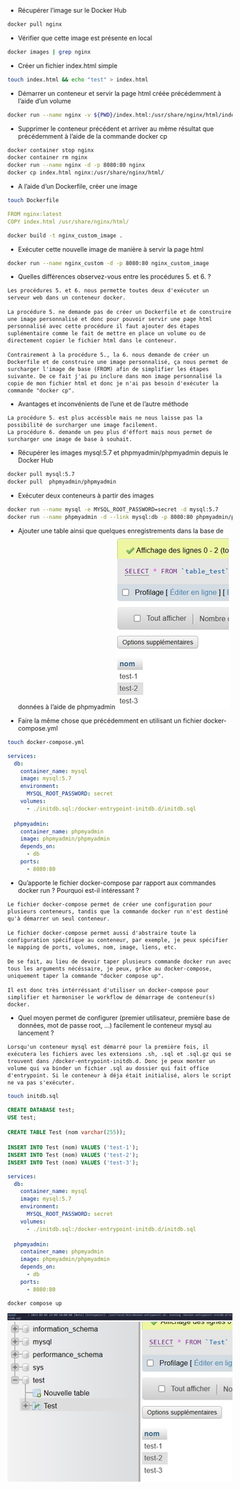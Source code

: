- Récupérer l’image sur le Docker Hub
```bash
docker pull nginx
```

- Vérifier que cette image est présente en local
```bash
docker images | grep nginx
```

- Créer un fichier index.html simple
```bash
touch index.html && echo "test" > index.html
```

- Démarrer un conteneur et servir la page html créée précédemment à l’aide d’un volume
```bash
docker run --name nginx -v ${PWD}/index.html:/usr/share/nginx/html/index.html -d -p 8080:80 nginx
```

- Supprimer le conteneur précédent et arriver au même résultat que précédemment à l’aide de la commande docker cp
```bash
docker container stop nginx 
docker container rm nginx
docker run --name nginx -d -p 8080:80 nginx
docker cp index.html nginx:/usr/share/nginx/html/
```

- A l’aide d’un Dockerfile, créer une image
```bash
touch Dockerfile
```
```yaml
FROM nginx:latest
COPY index.html /usr/share/nginx/html/
```
```bash
docker build -t nginx_custom_image .
```

- Exécuter cette nouvelle image de manière à servir la page html
```bash
docker run --name nginx_custom -d -p 8080:80 nginx_custom_image
```

- Quelles différences observez-vous entre les procédures 5. et 6. ?
```
Les procédures 5. et 6. nous permette toutes deux d'exécuter un serveur web dans un conteneur docker.

La procédure 5. ne demande pas de créer un Dockerfile et de construire une image personnalisé et donc pour pouvoir servir une page html personnalisé avec cette procédure il faut ajouter des étapes suplémentaire comme le fait de mettre en place un volume ou de directement copier le fichier html dans le conteneur.

Contrairement à la procédure 5., la 6. nous demande de créer un Dockerfile et de construire une image personnalisé, ça nous permet de surcharger l'image de base (FROM) afin de simplifier les étapes suivante. De ce fait j'ai pu inclure dans mon image personnalisé la copie de mon fichier html et donc je n'ai pas besoin d'exécuter la commande "docker cp".
```

- Avantages et inconvénients de l’une et de l’autre méthode
```
La procédure 5. est plus accéssble mais ne nous laisse pas la possibilité de surcharger une image facilement.
La procédure 6. demande un peu plus d'éffort mais nous permet de surcharger une image de base à souhait.
```

- Récupérer les images mysql:5.7 et phpmyadmin/phpmyadmin depuis le Docker Hub
```bash
docker pull mysql:5.7
docker pull  phpmyadmin/phpmyadmin
```

- Exécuter deux conteneurs à partir des images
```bash
docker run --name mysql -e MYSQL_ROOT_PASSWORD=secret -d mysql:5.7
docker run --name phpmyadmin -d --link mysql:db -p 8080:80 phpmyadmin/phpmyadmin
```

- Ajouter une table ainsi que quelques enregistrements dans la base de données à l’aide de phpmyadmin
![alt text](./db-create-insert.jpg)

- Faire la même chose que précédemment en utilisant un fichier docker-compose.yml
```bash
touch docker-compose.yml
```
```yaml
services:
  db:
    container_name: mysql
    image: mysql:5.7
    environment:
      MYSQL_ROOT_PASSWORD: secret
    volumes:
      - ./initdb.sql:/docker-entrypoint-initdb.d/initdb.sql

  phpmyadmin:
    container_name: phpmyadmin
    image: phpmyadmin/phpmyadmin
    depends_on:
      - db
    ports:
      - 8080:80
```

- Qu’apporte le fichier docker-compose par rapport aux commandes docker run ?  Pourquoi est-il intéressant ?
```
Le fichier docker-compose permet de créer une configuration pour plusieurs conteneurs, tandis que la commande docker run n'est destiné qu'à démarrer un seul conteneur.

Le fichier docker-compose permet aussi d'abstraire toute la configuration spécifique au conteneur, par exemple, je peux spécifier le mapping de ports, volumes, nom, image, liens, etc.

De se fait, au lieu de devoir taper plusieurs commande docker run avec tous les arguments nécéssaire, je peux, grâce au docker-compose, uniquement taper la commande "docker compose up".

Il est donc très intérréssant d'utiliser un docker-compose pour simplifier et harmoniser le workflow de démarrage de conteneur(s) docker.
```

- Quel moyen permet de configurer (premier utilisateur, première base de données, mot de passe root, …) facilement le conteneur mysql au lancement ?
```
Lorsqu'un conteneur mysql est démarré pour la première fois, il exécutera les fichiers avec les extensions .sh, .sql et .sql.gz qui se trouvent dans /docker-entrypoint-initdb.d. Donc je peux monter un volume qui va binder un fichier .sql au dossier qui fait office d'entrypoint. Si le conteneur à déja était initialisé, alors le script ne va pas s'exécuter.
```
```bash
touch initdb.sql
```
```sql
CREATE DATABASE test;
USE test;

CREATE TABLE Test (nom varchar(255));

INSERT INTO Test (nom) VALUES ('test-1');
INSERT INTO Test (nom) VALUES ('test-2');
INSERT INTO Test (nom) VALUES ('test-3');
```
```yaml
services:
  db:
    container_name: mysql
    image: mysql:5.7
    environment:
      MYSQL_ROOT_PASSWORD: secret
    volumes:
      - ./initdb.sql:/docker-entrypoint-initdb.d/initdb.sql

  phpmyadmin:
    container_name: phpmyadmin
    image: phpmyadmin/phpmyadmin
    depends_on:
      - db
    ports:
      - 8080:80
```
```bash
docker compose up
```
![alt text](./db-initdb-execute.jpg)
![alt text](./db-initdb.jpg)

